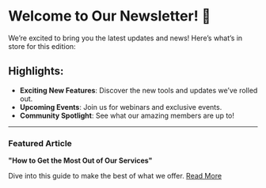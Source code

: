 # Welcome to Our Newsletter! 🎉

We’re excited to bring you the latest updates and news! Here’s what’s in store for this edition:

## Highlights:
- **Exciting New Features**: Discover the new tools and updates we’ve rolled out.
- **Upcoming Events**: Join us for webinars and exclusive events.
- **Community Spotlight**: See what our amazing members are up to!

---

### Featured Article
**"How to Get the Most Out of Our Services"**

Dive into this guide to make the best of what we offer. [Read More](https://example.com/featured-article)
